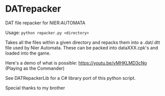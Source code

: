 # DATrepacker
DAT file repacker for NIER:AUTOMATA

Usage: `python repacker.py <directory>`

Takes all the files within a given directory and repacks them into a .dat/.dtt file used by Nier Automata.
These can be packed into dataXXX.cpk's and loaded into the game.

Here's a demo of what is possible:
https://youtu.be/vMHKLMD3cNo
(Playing as the Commander)

See DATRepackerLib for a C# library port of this python script.

Special thanks to my brother

